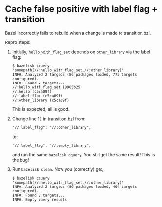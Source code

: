 # Cache false positive with label flag + transition

Bazel incorrectly fails to rebuild when a change is made to transition.bzl.

Repro steps:

1.  Initially, `hello_with_flag_set` depends on `other_library` via the label
    flag:

    ```
    $ bazelisk cquery 'somepath(//:hello_with_flag_set,//:other_library)'
    INFO: Analyzed 2 targets (86 packages loaded, 775 targets configured).
    INFO: Found 2 targets...
    //:hello_with_flag_set (8985b25)
    //:hello (c5ca09f)
    //:label_flag (c5ca09f)
    //:other_library (c5ca09f)
    ```

    This is expected, all is good.

2.  Change line 12 in transition.bzl from:

    ```
    "//:label_flag": "//:other_library",
    ```

    to:

    ```
    "//:label_flag": "//:empty_library",
    ```

    and run the same `bazelisk cquery`. You still get the same result! This is
    the bug!

3.  Run `bazelisk clean`. Now you (correctly) get,

    ```
    $ bazelisk cquery 'somepath(//:hello_with_flag_set,//:other_library)'
    INFO: Analyzed 2 targets (86 packages loaded, 404 targets configured).
    INFO: Found 2 targets...
    INFO: Empty query results
    ```

